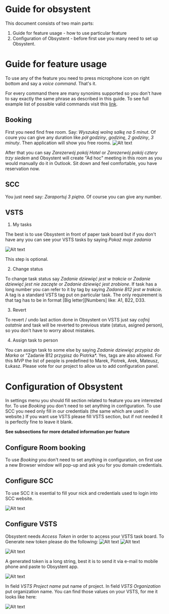 # Guide for obsystent
This document consists of two main parts:
1. Guide for feature usage - how to use particular feature
2. Configuration of Obsystent - before first use you many need to set up Obsystent.

# Guide for feature usage

To use any of the feature you need to press microphone icon on right bottom and say a *voice command*.
That's it.


For every command there are many synonims supported so you don't have to say exactly the same phrase as described in this guide. To see full example list of possible valid commands visit this [link](https://gist.github.com/brokuene/844a9c34cee97552e2fc5545e30350d0).

## Booking
First you need find free room. Say: *Wyszukaj wolną salkę na 5 minut*. Of coure you can give any duration like *pół godziny*, *godzinę*, *2 godziny*, *3 minuty*.
Then application will show you free rooms.
![Alt text](img/booking1.png?raw=true "Title")

After that you can say *Zarezerwój pokój Hotel* or *Zarezerwój pokój cztery trzy siedem* and Obsystent will create "Ad hoc" meeting in this room as you would manually do it in Outlook. Sit down and feel comfortable, you have reservation now.

## SCC
You just need say: *Zaraportuj 3 piętra*. Of course you can give any number.

## VSTS

1. My tasks

The best is to use Obsystent in front of paper task board but if you don't have any you can see your VSTS tasks by saying *Pokaż moje zadania*

![Alt text](img/vsts1.png?raw=true "Title")

This step is optional.

2. Change status

To change task status say *Zadanie dziewięć jest w trakcie* or *Zadanie dziewięć jest nie zaczęte* or *Zadanie dziewięć jest zrobione*.
If task has a long number you can refer to it by tag by saying *Zadanie B12 jest w trakcie*.
A tag is a standard VSTS tag put on particular task. The only requirement is that tag has to be in format [Big letter][Numbers] like: A1, B22, D33.

3. Revert

To revert / undo last action done in Obsystent on VSTS just say *cofnij ostatnie* and task will be reverted to previous state (status, asigned person), so you don't have to worry about mistakes.

4. Assign task to person

You can assign task to some else by saying *Zadanie dziewięć przypisz do Marka* or "Zadanie B12 przypisz do Piotrka*. Yes, tags are also allowed. For this *MVP* the list of people is predefined to Marek, Piotrek, Arek, Mateusz, Łukasz. Please vote for our project to allow us to add configuration panel.


# Configuration of Obsystent
In settings menu you should fill section related to feature you are interested for.
To use *Booking* you don't need to set anything in configuration.
To use SCC you need only fill in our credentials (the same which are used in website.)
If you want use VSTS please fill VSTS section, but if not needed it is perfectly fine to leave it blank.

**See subsections for more detailed information per feature**

## Configure Room booking
To use *Booking* you don't need to set anything in configuration, on first use a new Browser window will pop-up and ask you for you domain credentials.

## Configure SCC
To use SCC it is esential to fill your nick and credentials used to login into SCC website.

![Alt text](img/ob2.png?raw=true "Title")

## Configure VSTS
Obsystent needs *Access Token* in order to access your VSTS task board. 
To Generate new token please do the following:
![Alt text](img/vstsConfig1.png?raw=true "Title")
![Alt text](img/vstsConfig2.png?raw=true "Title")

![Alt text](img/vstsConfig3.png?raw=true "Title")

A generated token is a long string, best it is to send it via e-mail to mobile phone and paste to Obsystent app.

![Alt text](img/ob1.png?raw=true "Title")

In field *VSTS Project name* put name of project.
In field *VSTS Organization* put organization name.
You can find those values on your VSTS, for me it looks like here:

![Alt text](img/vstsConfig4.png?raw=true "Title")